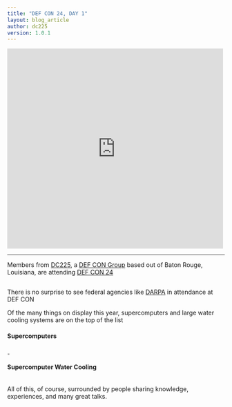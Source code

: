 ```yaml
---
title: "DEF CON 24, DAY 1"
layout: blog_article
author: dc225
version: 1.0.1
---
```


<iframe src="https://www.facebook.com/plugins/post.php?href=https%3A%2F%2Fwww.facebook.com%2Fdefcon%2Fposts%2F10153881300211656%3A0&width=500" width="500" height="464" style="border:none;overflow:hidden" scrolling="no" frameborder="0" allowTransparency="true"></iframe>

---

Members from [DC225](https://defcon225.org), a [DEF CON Group](https://defcongroups.org) based out of Baton Rouge, Louisiana, are attending [DEF CON 24](https://defcon.org/html/defcon-24/dc-24-index.html)

<a href="https://s3-us-west-2.amazonaws.com/63306e6675736564/uplds/defcon24/13894988_992974260800754_601939105839069916_n.jpg">
<img src="data:image/gif;base64,R0lGODlhAQABAIAAAAAAAP///yH5BAEAAAAALAAAAAABAAEAAAIBRAA7" data-original="https://s3-us-west-2.amazonaws.com/63306e6675736564/uplds/defcon24/13894988_992974260800754_601939105839069916_n.jpg" class="lazy img-thumbnail" border="0" />
</a>

There is no surprise to see federal agencies like [DARPA](https://en.wikipedia.org/wiki/DARPA) in attendance at DEF CON

Of the many things on display this year, supercomputers and large water cooling systems are on the top of the list

#### Supercomputers

<a href="https://s3-us-west-2.amazonaws.com/63306e6675736564/uplds/defcon24/20160804_162022.jpg">
<img src="data:image/gif;base64,R0lGODlhAQABAIAAAAAAAP///yH5BAEAAAAALAAAAAABAAEAAAIBRAA7" data-original="https://s3-us-west-2.amazonaws.com/63306e6675736564/uplds/defcon24/20160804_162022.jpg" class="lazy img-thumbnail" border="0" />
</a>

<a href="https://s3-us-west-2.amazonaws.com/63306e6675736564/uplds/defcon24/13892040_992974304134083_8117316145290729122_n.jpg">
<img src="data:image/gif;base64,R0lGODlhAQABAIAAAAAAAP///yH5BAEAAAAALAAAAAABAAEAAAIBRAA7" data-original="https://s3-us-west-2.amazonaws.com/63306e6675736564/uplds/defcon24/13892040_992974304134083_8117316145290729122_n.jpg" class="lazy img-thumbnail" border="0" />
</a>

#### Supercomputer Water Cooling

<a href="https://s3-us-west-2.amazonaws.com/63306e6675736564/uplds/defcon24/20160804_161953.jpg">
<img src="data:image/gif;base64,R0lGODlhAQABAIAAAAAAAP///yH5BAEAAAAALAAAAAABAAEAAAIBRAA7" data-original="https://s3-us-west-2.amazonaws.com/63306e6675736564/uplds/defcon24/20160804_161953.jpg" class="lazy img-thumbnail" border="0" />
</a>

All of this, of course, surrounded by people sharing knowledge, experiences, and many great talks.

<a href="https://s3-us-west-2.amazonaws.com/63306e6675736564/uplds/defcon24/IMG_20160804_165349.jpg">
<img src="data:image/gif;base64,R0lGODlhAQABAIAAAAAAAP///yH5BAEAAAAALAAAAAABAAEAAAIBRAA7" data-original="https://s3-us-west-2.amazonaws.com/63306e6675736564/uplds/defcon24/IMG_20160804_165349.jpg" class="lazy img-thumbnail" border="0" />
</a>
